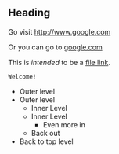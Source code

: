 Heading
-------
Go visit http://www.google.com

Or you can go to [google.com](www.google.com)

This is _intended_ to be a [file link](file:///home/ben/Documents/Code-Projects/markt/test.sh).

~~~~~~~~~~~~~~~
Welcome!
~~~~~~~~~~~~~~~

* Outer level
* Outer level
	* Inner Level
	* Inner Level
		* Even more in
	* Back out
* Back to top level	  